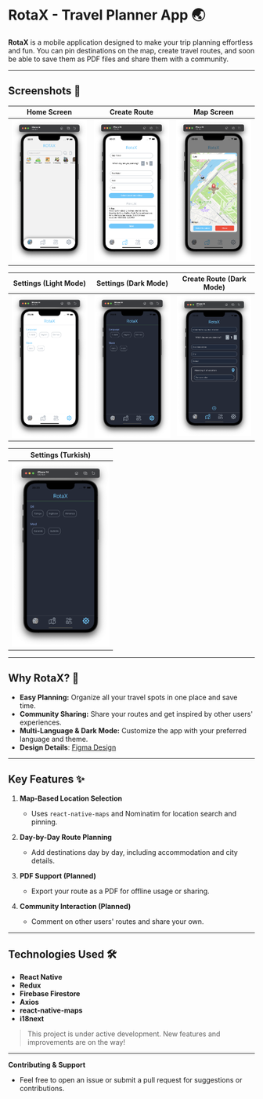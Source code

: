 # RotaX - Travel Planner App 🌏

**RotaX** is a mobile application designed to make your trip planning effortless and fun. You can pin destinations on the map, create travel routes, and soon be able to save them as PDF files and share them with a community.

---
## Screenshots 📸

| Home Screen                                                                                      | Create Route                                                                                      | Map Screen                                                                                          |
| :----------------------------------------------------------------------------------------------: | :-----------------------------------------------------------------------------------------------: | :--------------------------------------------------------------------------------------------------: |
| <img src="/app/assets/screens/RotaX.png" alt="Home Screen" width="200"/>                        | <img src="/app/assets/screens/Create.png" alt="Create Screen" width="200"/>                      | <img src="/app/assets/screens/Maps.png" alt="Maps Screen" width="200"/>                             |

| Settings (Light Mode)                                                                            | Settings (Dark Mode)                                                                              | Create Route (Dark Mode)                                                                              |
| :------------------------------------------------------------------------------------------------: | :------------------------------------------------------------------------------------------------: | :----------------------------------------------------------------------------------------------------: |
| <img src="/app/assets/screens/Settings.png" alt="Settings Light" width="200"/>                   | <img src="/app/assets/screens/SettingsDark.png" alt="Settings Dark" width="200"/>                 | <img src="/app/assets/screens/CreateDarkMode.png" alt="Create Dark" width="200"/>                    |

| Settings (Turkish)                                                                                |
| :------------------------------------------------------------------------------------------------: |
| <img src="/app/assets/screens/SettingsTurkish.png" alt="Settings Turkish" width="200"/>           |

---

## Why RotaX? 🤩
- **Easy Planning:** Organize all your travel spots in one place and save time.  
- **Community Sharing:** Share your routes and get inspired by other users' experiences.  
- **Multi-Language & Dark Mode:** Customize the app with your preferred language and theme.
- **Design Details**: [Figma Design](https://www.figma.com/design/cxyT1xSlBXOOCOkgXfwxEx/Untitled?node-id=4-29&t=ydrM3EgOapl3n9L1-1)

---

## Key Features ✨

1. **Map-Based Location Selection**  
   - Uses `react-native-maps` and Nominatim for location search and pinning.

2. **Day-by-Day Route Planning**  
   - Add destinations day by day, including accommodation and city details.

3. **PDF Support (Planned)**  
   - Export your route as a PDF for offline usage or sharing.

4. **Community Interaction (Planned)**  
   - Comment on other users' routes and share your own.

---

## Technologies Used 🛠️
- **React Native**  
- **Redux**  
- **Firebase Firestore**  
- **Axios**  
- **react-native-maps**  
- **i18next**  

> This project is under active development. New features and improvements are on the way!

---



**Contributing & Support**  
- Feel free to open an issue or submit a pull request for suggestions or contributions.  

